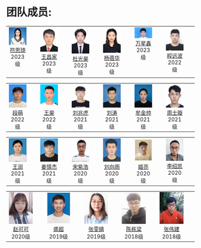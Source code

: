 
# 团队成员:
<table width="90%" border="0" align="center" cellspacing="30">
        <tbody><tr valign="top" align="center">
          <td width="15%" style="padding-right:30px">
            <div> <img width="85" src="./pictures/fusiqi.jpg"></div>
            <div> <a href="http://drpengsong.github.io/">符思琦</a> </div>
            <div> 2023级 </div>
          </td>
          <td width="15%" style="padding-right:30px">
            <div> <img width="85" src="./pictures/wangchangjia.jpg"></div>
            <div> <a href="http://drpengsong.github.io/">王昌家</a> </div>
            <div> 2023级 </div>
          </td>  
          <td width="15%" style="padding-right:30px">
            <div> <img width="85" src="./pictures/duguanghao.jpg"></div>
            <div> <a href="http://drpengsong.github.io/">杜光昊</a> </div>
            <div> 2023级 </div>
          </td>
          <td width="15%" style="padding-right:30px">
            <div> <img width="85" src="./pictures/yangbeihua.jpg"></div>
            <div> <a href="http://drpengsong.github.io/">杨蓓华</a> </div>
            <div> 2023级 </div>
          </td>
          <td width="15%" style="padding-right:30px">
            <div> <img width="85" src="./pictures/wanxinxing.jpg"></div>
            <div> <a href="http://drpengsong.github.io/">万星鑫</a> </div>
            <div> 2023级 </div>
          </td>  
         <td width="15%" style="padding-right:30px">
            <div> <img width="85" src="./pictures/chengyuanbo.jpg"></div>
            <div> <a href="http://drpengsong.github.io/">程远波</a> </div>
            <div> 2022级 </div>
          </td>

<table width="90%" border="0" align="center" cellspacing="30">
        <tbody><tr valign="top" align="center">
          <td width="15%" style="padding-right:30px">
            <div> <img width="85" src="./pictures/duanmeng.jpg"></div>
            <div> <a href="http://drpengsong.github.io/">段萌</a> </div>
            <div> 2022级 </div>
          </td>  
          <td width="15%" style="padding-right:30px">
            <div> <img width="85" src="./pictures/wanghao.jpg"></div>
            <div> <a href="http://drpengsong.github.io/">王昊</a> </div>
            <div> 2022级 </div>
          </td>
          <td width="15%" style="padding-right:30px">
            <div> <img width="85" src="./pictures/liuzhaohu.jpg"></div>
            <div> <a href="http://drpengsong.github.io/">刘兆虎</a> </div>
            <div> 2021级 </div>
          </td>
          <td width="15%" style="padding-right:30px">
            <div> <img width="85" src="./pictures/liutao.jpg"></div>
            <div> <a href="http://drpengsong.github.io/">刘涛</a> </div>
            <div> 2021级 </div>
          </td>  
          <td width="15%" style="padding-right:30px">
            <div> <img width="85" src="./pictures/mujinshuai.jpg"></div>
            <div> <a href="http://drpengsong.github.io/">牟金帅</a> </div>
            <div> 2021级 </div>
          </td>
         <td width="15%" style="padding-right:30px">
            <div> <img width="85" src="./pictures/zhoushixuan.jpg"></div>
            <div> <a href="http://drpengsong.github.io/">周士璇</a> </div>
            <div> 2021级 </div>
          </td>
                
<table width="90%" border="0" align="center" cellspacing="30">
        <tbody><tr valign="top" align="center">
          <td width="15%" style="padding-right:30px">
            <div> <img width="85" src="./pictures/wangrun.jpg"></div>
            <div> <a href="http://drpengsong.github.io/">王润</a> </div>
            <div> 2021级 </div>
          <td width="15%" style="padding-right:30px">
            <div> <img width="85" src="./pictures/jiangshenjie.jpg"></div>
            <div> <a href="http://drpengsong.github.io/">姜慎杰</a> </div>
            <div> 2021级 </div>
          </td>                 
          <td width="15%" style="padding-right:30px">
            <div> <img width="85" src="./pictures/songzihao.jpg"></div>
            <div> <a href="http://drpengsong.github.io/">宋紫浩</a> </div>
            <div> 2020级 </div>
          </td> 
           <td width="15%" style="padding-right:30px">
            <div> <img width="85" src="./pictures/liuxiangyu.jpg"></div>
            <div> <a href="http://drpengsong.github.io/">刘向雨</a> </div>
            <div> 2020级 </div>
          </td>
          <td width="15%" style="padding-right:30px">
            <div> <img width="85" src="./pictures/jiliang.jpg"></div>
            <div> <a href="http://drpengsong.github.io/">姬亮</a> </div>
            <div> 2020级 </div>
          </td>                  
        <td width="15%" style="padding-right:30px">
            <div> <img width="85" src="./pictures/lishaokai.jpg"></div>
            <div> <a href="http://drpengsong.github.io/">李绍凯</a> </div>
            <div> 2020级 </div>
          </td>  
                                        
<table width="90%" border="0" align="center" cellspacing="30">
        <tbody><tr valign="top" align="center">                
          <td width="15%" style="padding-right:30px">
            <div> <img width="85" src="./pictures/zhaokeke.jpg"></div>
            <div> <a href="http://drpengsong.github.io/">赵可可</a> </div>
            <div> 2020级 </div>
          </td> 
          <td width="15%" style="padding-right:30px">
            <div> <img width="85" src="./pictures/shengchao.jpg"></div>
            <div> <a href="http://drpengsong.github.io/">盛超</a> </div>
            <div> 2019级 </div>
          </td> 
          <td width="15%" style="padding-right:30px">
            <div> <img width="85" src="./pictures/zhangwenjing.jpg"></div>
            <div> <a href="http://drpengsong.github.io/">张雯婧</a> </div>
            <div> 2019级 </div>
          </td> 
          <td width="15%" style="padding-right:30px">
            <div> <img width="85" src="./pictures/chendongliang.jpg"></div>
            <div> <a href="http://drpengsong.github.io/">陈栋梁</a> </div>
            <div> 2018级 </div>
          </td>  
          <td width="15%" style="padding-right:30px">
            <div> <img width="85" src="./pictures/zhangweijian.jpg"></div>
            <div> <a href="http://drpengsong.github.io/">张伟建</a> </div>
            <div> 2018级 </div>
          </td> 
                
